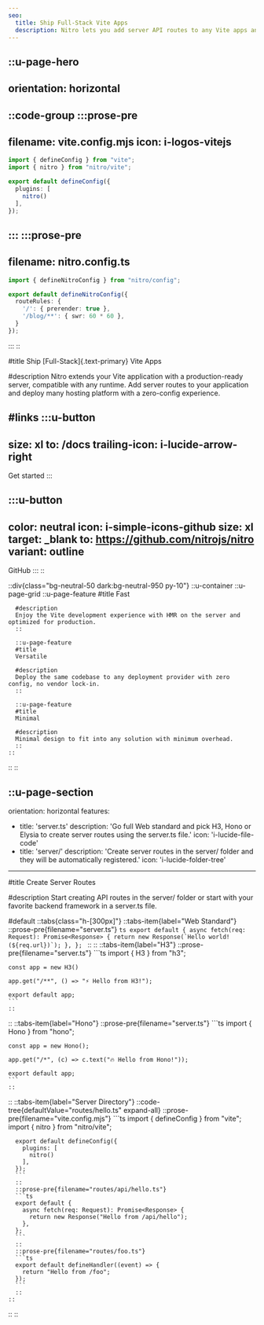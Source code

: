 ```yaml
---
seo:
  title: Ship Full-Stack Vite Apps
  description: Nitro lets you add server API routes to any Vite apps and deploy with zero configuration on your favorite hosting platform.
---
```


::u-page-hero
---
orientation: horizontal
---
::code-group
  :::prose-pre
  ---
  filename: vite.config.mjs
  icon: i-logos-vitejs
  ---
  ```ts
  import { defineConfig } from "vite";
  import { nitro } from "nitro/vite";

  export default defineConfig({
    plugins: [
      nitro()
    ],
  });
  ```
  :::
  :::prose-pre
  ---
  filename: nitro.config.ts
  ---
  ```ts
  import { defineNitroConfig } from "nitro/config";

  export default defineNitroConfig({
    routeRules: {
      '/': { prerender: true },
      '/blog/**': { swr: 60 * 60 },
    }
  });
  ```
  :::
::

#title
Ship [Full-Stack]{.text-primary} Vite Apps

#description
Nitro extends your Vite application with a production-ready server, compatible with any runtime. Add server routes to your application and deploy many hosting platform with a zero-config experience.

#links
  :::u-button
  ---
  size: xl
  to: /docs
  trailing-icon: i-lucide-arrow-right
  ---
  Get started
  :::

  :::u-button
  ---
  color: neutral
  icon: i-simple-icons-github
  size: xl
  target: _blank
  to: https://github.com/nitrojs/nitro
  variant: outline
  ---
  GitHub
  :::
::

::div{class="bg-neutral-50 dark:bg-neutral-950 py-10"}
  ::u-container
    ::u-page-grid
      ::u-page-feature
      #title
      Fast

      #description
      Enjoy the Vite development experience with HMR on the server and optimized for production.
      ::

      ::u-page-feature
      #title
      Versatile

      #description
      Deploy the same codebase to any deployment provider with zero config, no vendor lock-in.
      ::

      ::u-page-feature
      #title
      Minimal

      #description
      Minimal design to fit into any solution with minimum overhead.
      ::
    ::
  ::
::

::u-page-section
---
orientation: horizontal
features:
  - title: 'server.ts'
    description: 'Go full Web standard and pick H3, Hono or Elysia to create server routes using the server.ts file.'
    icon: 'i-lucide-file-code'
  - title: 'server/'
    description: 'Create server routes in the server/ folder and they will be automatically registered.'
    icon: 'i-lucide-folder-tree'
---
#title
Create Server Routes

#description
Start creating API routes in the server/ folder or start with your favorite backend framework in a server.ts file.

#default
::tabs{class="h-[300px]"}
  ::tabs-item{label="Web Standard"}
    ::prose-pre{filename="server.ts"}
    ```ts
    export default {
      async fetch(req: Request): Promise<Response> {
        return new Response(`Hello world! (${req.url})`);
      },
    };
    ```
    ::
  ::
  ::tabs-item{label="H3"}
    ::prose-pre{filename="server.ts"}
    ```ts
    import { H3 } from "h3";

    const app = new H3()

    app.get("/**", () => "⚡️ Hello from H3!");

    export default app;
    ```
    ::
  ::
  ::tabs-item{label="Hono"}
    ::prose-pre{filename="server.ts"}
    ```ts
    import { Hono } from "hono";

    const app = new Hono();

    app.get("/*", (c) => c.text("🔥 Hello from Hono!"));

    export default app;
    ```
    ::
  ::
  ::tabs-item{label="Server Directory"}
    ::code-tree{defaultValue="routes/hello.ts" expand-all}
      ::prose-pre{filename="vite.config.mjs"}
      ```ts
      import { defineConfig } from "vite";
      import { nitro } from "nitro/vite";

      export default defineConfig({
        plugins: [
          nitro()
        ],
      });
      ```
      ::
      ::prose-pre{filename="routes/api/hello.ts"}
      ```ts
      export default {
        async fetch(req: Request): Promise<Response> {
          return new Response("Hello from /api/hello");
        },
      };
      ```
      ::
      ::prose-pre{filename="routes/foo.ts"}
      ```ts
      export default defineHandler((event) => {
        return "Hello from /foo";
      });
      ```
      ::
    ::
  ::
::
